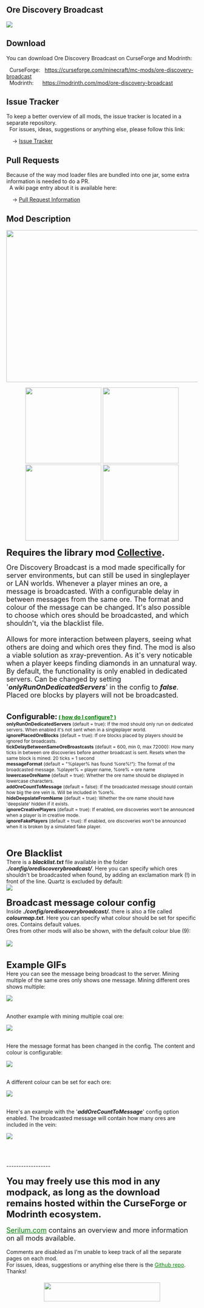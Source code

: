 <h2>Ore Discovery Broadcast</h2>
<p><a href="https://github.com/Serilum/Ore-Discovery-Broadcast"><img src="https://serilum.com/assets/data/logo/ore-discovery-broadcast.png"></a></p><h2>Download</h2>
<p>You can download Ore Discovery Broadcast on CurseForge and Modrinth:</p><p>&nbsp;&nbsp;CurseForge: &nbsp;&nbsp;<a href="https://curseforge.com/minecraft/mc-mods/ore-discovery-broadcast">https://curseforge.com/minecraft/mc-mods/ore-discovery-broadcast</a><br>&nbsp;&nbsp;Modrinth: &nbsp;&nbsp;&nbsp;&nbsp;&nbsp;<a href="https://modrinth.com/mod/ore-discovery-broadcast">https://modrinth.com/mod/ore-discovery-broadcast</a></p>
<h2>Issue Tracker</h2>
<p>To keep a better overview of all mods, the issue tracker is located in a separate repository.<br>&nbsp;&nbsp;For issues, ideas, suggestions or anything else, please follow this link:</p>
<p>&nbsp;&nbsp;&nbsp;&nbsp;-> <a href="https://serilum.com/url/issue-tracker">Issue Tracker</a></p>
<h2>Pull Requests</h2>
<p>Because of the way mod loader files are bundled into one jar, some extra information is needed to do a PR.<br>&nbsp;&nbsp;A wiki page entry about it is available here:</p>
<p>&nbsp;&nbsp;&nbsp;&nbsp;-> <a href="https://serilum.com/url/pull-requests">Pull Request Information</a></p>
<h2>Mod Description</h2>
<p style="text-align:center"><a href="https://serilum.com/" rel="nofollow"><img src="https://github.com/Serilum/.cdn/raw/main/description/header/header.png" alt="" width="838" height="400"></a></p>
<p style="text-align:center"><a href="https://curseforge.com/members/serilum/projects" rel="nofollow"><img src="https://raw.githubusercontent.com/Serilum/.data-workflow/main/badges/svg/curseforge.svg" width="200"></a> <a href="https://modrinth.com/user/Serilum" rel="nofollow"><img src="https://raw.githubusercontent.com/Serilum/.data-workflow/main/badges/svg/modrinth.svg" width="200"></a> <a href="https://patreon.com/serilum" rel="nofollow"><img src="https://raw.githubusercontent.com/Serilum/.data-workflow/main/badges/svg/patreon.svg" width="200"></a> <a href="https://youtube.com/@serilum" rel="nofollow"><img src="https://raw.githubusercontent.com/Serilum/.data-workflow/main/badges/svg/youtube.svg" width="200"></a></p>
<p><strong><span style="font-size:24px">Requires the library mod&nbsp;<a style="font-size:24px" href="https://curseforge.com/minecraft/mc-mods/collective" rel="nofollow">Collective</a>.<br></span></strong></p>
<p><span style="font-size:18px">Ore Discovery Broadcast is a mod made specifically for server environments, but can still be used in singleplayer or LAN worlds. Whenever a player mines an ore, a message is broadcasted. With a configurable delay in between messages from the same ore. The format and colour of the message can be changed. It's also possible to choose which ores should be broadcasted, and which shouldn't, via the blacklist file.<br><br>Allows for more interaction between players, seeing what others are doing and which ores they find. The mod is also a viable solution as xray-prevention. As it's very noticable when a player keeps finding diamonds in an unnatural way. By default, the functionality is only enabled in dedicated servers. Can be changed by setting '<em><strong>onlyRunOnDedicatedServers</strong></em>' in the config to <em><strong>false</strong></em>. Placed ore blocks by players will not be broadcasted.<br></span><br><br><strong><span style="font-size:20px">Configurable:</span> <span style="color:#008000;font-size:14px"><a style="color:#008000" href="https://github.com/Serilum/.information/wiki/how-to-configure-mods" rel="nofollow">(&nbsp;how do I configure?&nbsp;)</a></span><br></strong><span style="font-size:12px"><strong>onlyRunOnDedicatedServers</strong>&nbsp;(default = true): If the mod should only run on dedicated servers. When enabled it's not sent when in a singleplayer world.</span><br><span style="font-size:12px"><strong>ignorePlacedOreBlocks</strong>&nbsp;(default = true): If ore blocks placed by players should be ignored for broadcasts.</span><br><span style="font-size:12px"><strong>tickDelayBetweenSameOreBroastcasts</strong>&nbsp;(default = 600, min 0, max 72000): How many ticks in between ore discoveries before another broadcast is sent. Resets when the same block is mined. 20 ticks = 1 second</span><br><span style="font-size:12px"><strong>messageFormat</strong>&nbsp;(default = "%player% has found %ore%!"): The format of the broadcasted message. %player% = player name, %ore% = ore name</span><br><span style="font-size:12px"><strong>lowercaseOreName</strong>&nbsp;(default = true): Whether the ore name should be displayed in lowercase characters.</span><br><span style="font-size:12px"><strong>addOreCountToMessage</strong>&nbsp;(default = false): If the broadcasted message should contain how big the ore vein is. Will be included in %ore%.</span><br><span style="font-size:12px"><strong>hideDeepslateFromName</strong>&nbsp;(default = true): Whether the ore name should have 'deepslate' hidden if it exists.</span><br><span style="font-size:12px"><strong>ignoreCreativePlayers</strong>&nbsp;(default = true): If enabled, ore discoveries won't be announced when a player is in creative mode.</span><br><span style="font-size:12px"><strong>ignoreFakePlayers</strong>&nbsp;(default = true): If enabled, ore discoveries won't be announced when it is broken by a simulated fake player.</span><br><br></p>
<p><br><span style="font-size:24px"><strong>Ore Blacklist</strong></span><br><span style="font-size:14px">There is a <em><strong>blacklist.txt</strong></em> file available in the folder <em><strong>./config/orediscoverybroadcast/</strong></em>. Here you can specify which ores shouldn't be broadcasted when found, by adding an exclamation mark (!) in front of the line. Quartz is excluded by default:</span><br><picture><img src="https://github.com/Serilum/.cdn/raw/main/projects/ore-discovery-broadcast/a.png"></picture><br><br><span style="font-size:24px"><strong>Broadcast message colour config</strong></span><br><span style="font-size:14px">Inside <em><strong>./config/orediscoverybroadcast/.</strong></em> there is also a file called <em><strong>colourmap.txt</strong></em>. Here you can specify what colour should be set for specific ores. Contains default values.<br>Ores from other mods will also be shown, with the default colour blue (9):<br><br></span><picture><img src="https://github.com/Serilum/.cdn/raw/main/projects/ore-discovery-broadcast/a1.png"></picture><br><br><br><span style="font-size:24px"><strong>Example GIFs</strong></span><br><span style="font-size:14px">Here you can see the message being broadcast to the server. Mining multiple of the same ores only shows one message. Mining different ores shows multiple:</span></p>
<div class="spoiler">
<p><picture><img src="https://github.com/Serilum/.cdn/raw/main/projects/ore-discovery-broadcast/b.gif"></picture></p>
</div>
<p>&nbsp;<br><span style="font-size:14px">Another example with mining multiple coal ore:</span></p>
<div class="spoiler">
<p><picture><img src="https://github.com/Serilum/.cdn/raw/main/projects/ore-discovery-broadcast/c.gif"></picture></p>
</div>
<p>&nbsp;<br><span style="font-size:14px">Here the message format has been changed in the config. The content and colour is configurable:</span></p>
<div class="spoiler">
<p><picture><img src="https://github.com/Serilum/.cdn/raw/main/projects/ore-discovery-broadcast/d.gif"></picture></p>
</div>
<p>&nbsp;<br><span style="font-size:14px">A different colour can be set for each ore:</span></p>
<div class="spoiler">
<p><picture><img src="https://github.com/Serilum/.cdn/raw/main/projects/ore-discovery-broadcast/g.gif"></picture></p>
</div>
<p>&nbsp;<br><span style="font-size:14px">Here's an example with the '<strong><em>addOreCountToMessage</em></strong>' config option enabled. The broadcasted message will contain how many ores are included in the vein:</span></p>
<div class="spoiler">
<p><picture><img src="https://github.com/Serilum/.cdn/raw/main/projects/ore-discovery-broadcast/f.gif"></picture></p>
</div>
<p>&nbsp;</p>
<p><br>------------------<br><br><span style="font-size:24px"><strong>You may freely use this mod in any modpack, as long as the download remains hosted within the CurseForge or Modrinth ecosystem.</strong></span><br><br><span style="font-size:18px"><a style="font-size:18px;color:#008000" href="https://serilum.com/" rel="nofollow">Serilum.com</a> contains an overview and more information on all mods available.</span><br><br><span style="font-size:14px">Comments are disabled as I'm unable to keep track of all the separate pages on each mod.</span><span style="font-size:14px"><br>For issues, ideas, suggestions or anything else there is the&nbsp;<a style="font-size:14px;color:#008000" href="https://github.com/Serilum/.issue-tracker" rel="nofollow">Github repo</a>. Thanks!</span><span style="font-size:6px"><br><br></span></p>
<p style="text-align:center"><a href="https://serilum.com/donate" rel="nofollow"><img src="https://github.com/Serilum/.cdn/raw/main/description/projects/support.svg" alt="" width="306" height="50"></a></p>